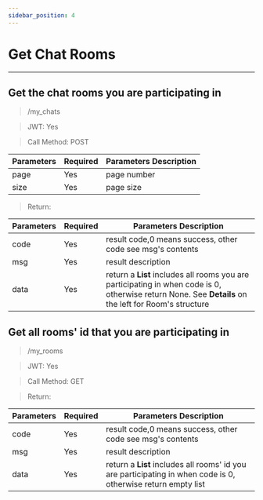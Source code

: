 ```yaml
---
sidebar_position: 4
---
```


# Get Chat Rooms
___
## Get the chat rooms you are participating in
> /my_chats

> JWT: Yes

> Call Method: POST

| Parameters | Required |  Parameters Description|
| ------------- | ------------- |--------|
| page  | Yes  |  page number  |
| size  | Yes  |  page size  |

> Return:

| Parameters  | Required |  Parameters Description|
| ------------- | ------------- |--------|
| code  | Yes  |  result code,0 means success, other code see msg's contents  |
| msg  | Yes  | result description   |
| data  | Yes  | return a **List** includes all rooms you are participating in when code is 0, otherwise return None. See **Details** on the left for Room's structure |


## Get all rooms' id that you are participating in

> /my_rooms

> JWT: Yes

> Call Method: GET


> Return:

| Parameters  | Required |  Parameters Description|
| ------------- | ------------- |--------|
| code  | Yes  |  result code,0 means success, other code see msg's contents  |
| msg  | Yes  | result description   |
| data  | Yes  | return a **List** includes all rooms' id you are participating in when code is 0, otherwise return empty list|
